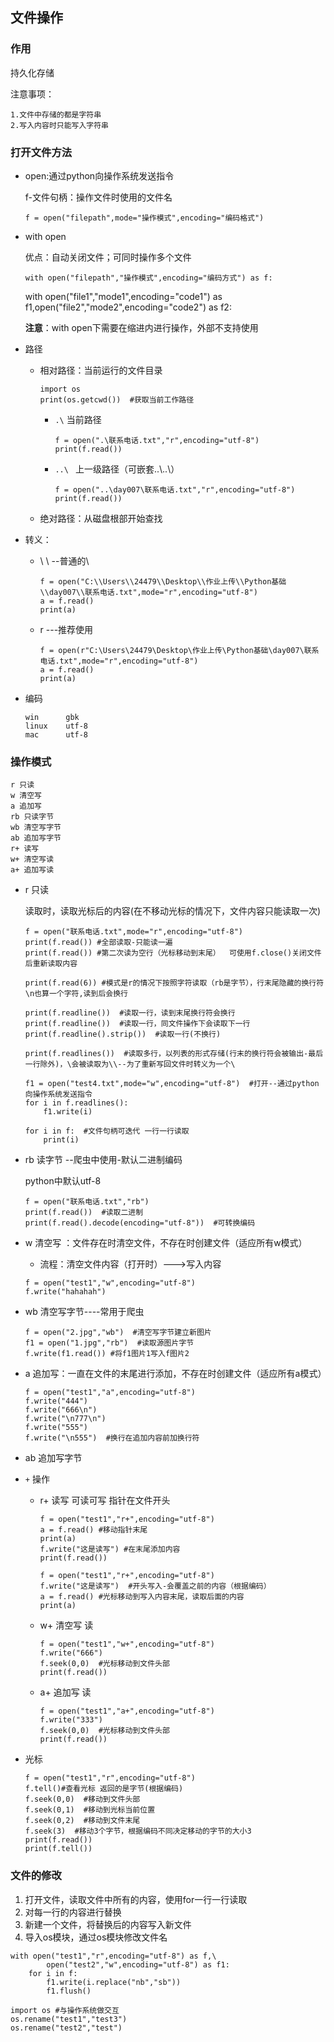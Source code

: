 ## 文件操作

### 作用

持久化存储

注意事项：

```
1.文件中存储的都是字符串
2.写入内容时只能写入字符串
```

### 打开文件方法

+ open:通过python向操作系统发送指令

  f-文件句柄：操作文件时使用的文件名

  `f = open("filepath",mode="操作模式",encoding="编码格式")`

+ with open  

  优点：自动关闭文件；可同时操作多个文件

  `with open("filepath","操作模式",encoding="编码方式") as f:`

  with open("file1","mode1",encoding="code1") as f1,open("file2","mode2",encoding="code2") as f2:

  **注意**：with open下需要在缩进内进行操作，外部不支持使用

+ 路径

  + 相对路径：当前运行的文件目录

    ```
    import os
    print(os.getcwd())  #获取当前工作路径
    ```

    + `.\`   当前路径

      ```
      f = open(".\联系电话.txt","r",encoding="utf-8")
      print(f.read())
      ```

    + `..\ ` 上一级路径（可嵌套..\\..\）

      ```
      f = open("..\day007\联系电话.txt","r",encoding="utf-8")
      print(f.read())
      ```

  + 绝对路径：从磁盘根部开始查找

+ 转义：

  + \\ \  --普通的\

    ```
    f = open("C:\\Users\\24479\\Desktop\\作业上传\\Python基础\\day007\\联系电话.txt",mode="r",encoding="utf-8")
    a = f.read()
    print(a)
    ```

  + r  ---推荐使用

    ```
    f = open(r"C:\Users\24479\Desktop\作业上传\Python基础\day007\联系电话.txt",mode="r",encoding="utf-8")
    a = f.read()
    print(a)
    ```

+ 编码

  ```
  win      gbk
  linux    utf-8
  mac      utf-8
  ```

  

### 操作模式

    r 只读
    w 清空写
    a 追加写
    rb 只读字节
    wb 清空写字节
    ab 追加写字节
    r+ 读写
    w+ 清空写读
    a+ 追加写读
+ r 只读

  读取时，读取光标后的内容(在不移动光标的情况下，文件内容只能读取一次)

  ```
  f = open("联系电话.txt",mode="r",encoding="utf-8")
  print(f.read()) #全部读取-只能读一遍
  print(f.read()) #第二次读为空行（光标移动到末尾）  可使用f.close()关闭文件后重新读取内容
  ```

  ```
  print(f.read(6)) #模式是r的情况下按照字符读取（rb是字节），行末尾隐藏的换行符\n也算一个字符,读到后会换行
  
  print(f.readline())  #读取一行，读到末尾换行符会换行
  print(f.readline())  #读取一行，同文件操作下会读取下一行
  print(f.readline().strip())  #读取一行(不换行)
  ```

  ```
  print(f.readlines())  #读取多行，以列表的形式存储(行末的换行符会被输出-最后一行除外)，\会被读取为\\--为了重新写回文件时转义为一个\
  
  f1 = open("test4.txt",mode="w",encoding="utf-8")  #打开--通过python向操作系统发送指令
  for i in f.readlines():
      f1.write(i)
  ```

  ```
  for i in f:  #文件句柄可迭代 一行一行读取
      print(i)
  ```

+ rb 读字节 --爬虫中使用-默认二进制编码

  python中默认utf-8

  ```
  f = open("联系电话.txt","rb")
  print(f.read())  #读取二进制
  print(f.read().decode(encoding="utf-8"))  #可转换编码
  ```

+ w  清空写 ：文件存在时清空文件，不存在时创建文件（适应所有w模式）

  + 流程：清空文件内容（打开时）--->写入内容

  ```
  f = open("test1","w",encoding="utf-8")
  f.write("hahahah")
  ```

+ wb 清空写字节----常用于爬虫

  ```
  f = open("2.jpg","wb")  #清空写字节建立新图片
  f1 = open("1.jpg","rb")  #读取源图片字节
  f.write(f1.read()) #将f1图片1写入f图片2
  ```

+ a 追加写：一直在文件的末尾进行添加，不存在时创建文件（适应所有a模式）

  ```
  f = open("test1","a",encoding="utf-8")
  f.write("444")
  f.write("666\n")
  f.write("\n777\n")
  f.write("555")
  f.write("\n555")  #换行在追加内容前加换行符
  ```

+ ab 追加写字节  

+ `+` 操作

  + r+  读写  可读可写 指针在文件开头

    ```
    f = open("test1","r+",encoding="utf-8")
    a = f.read() #移动指针末尾
    print(a)
    f.write("这是读写") #在末尾添加内容
    print(f.read())
    ```

    ```
    f = open("test1","r+",encoding="utf-8")
    f.write("这是读写")  #开头写入-会覆盖之前的内容（根据编码）
    a = f.read() #光标移动到写入内容末尾，读取后面的内容
    print(a)
    ```

  + w+ 清空写 读

    ```
    f = open("test1","w+",encoding="utf-8")
    f.write("666")
    f.seek(0,0)  #光标移动到文件头部
    print(f.read())
    ```

  + a+ 追加写 读

    ```
    f = open("test1","a+",encoding="utf-8")
    f.write("333")
    f.seek(0,0)  #光标移动到文件头部
    print(f.read())
    ```

+ 光标

  ```
  f = open("test1","r",encoding="utf-8")
  f.tell()#查看光标 返回的是字节(根据编码)
  f.seek(0,0)  #移动到文件头部
  f.seek(0,1)  #移动到光标当前位置
  f.seek(0,2)  #移动到文件末尾
  f.seek(3)  #移动3个字节，根据编码不同决定移动的字节的大小3
  print(f.read())
  print(f.tell())
  ```

### 文件的修改

1. 打开文件，读取文件中所有的内容，使用for一行一行读取
2. 对每一行的内容进行替换
3. 新建一个文件，将替换后的内容写入新文件
4. 导入os模块，通过os模块修改文件名

```
with open("test1","r",encoding="utf-8") as f,\
        open("test2","w",encoding="utf-8") as f1:
    for i in f:
        f1.write(i.replace("nb","sb"))
        f1.flush()

import os #与操作系统做交互
os.rename("test1","test3")
os.rename("test2","test")
```